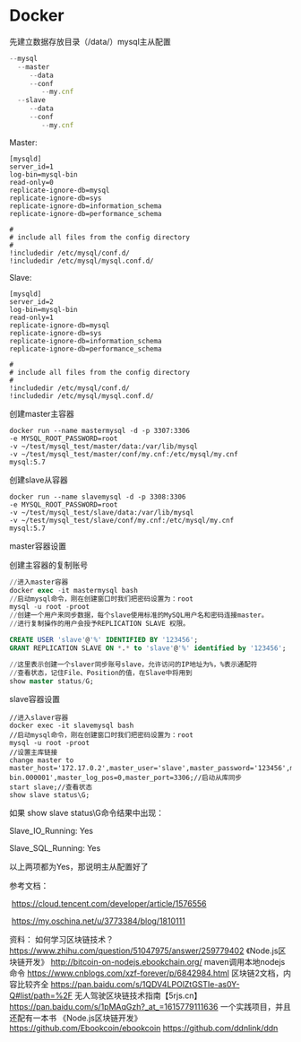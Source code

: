 # Docker 

先建立数据存放目录（/data/）mysql主从配置

```javascript
--mysql
  --master
     --data  
     --conf
        --my.cnf    
  --slave
     --data  
     --conf
        --my.cnf
```

Master:

```
[mysqld]
server_id=1
log-bin=mysql-bin
read-only=0
replicate-ignore-db=mysql
replicate-ignore-db=sys
replicate-ignore-db=information_schema
replicate-ignore-db=performance_schema

#
# include all files from the config directory
#
!includedir /etc/mysql/conf.d/
!includedir /etc/mysql/mysql.conf.d/
```

Slave:

```
[mysqld]
server_id=2
log-bin=mysql-bin
read-only=1
replicate-ignore-db=mysql
replicate-ignore-db=sys
replicate-ignore-db=information_schema
replicate-ignore-db=performance_schema

#
# include all files from the config directory
#
!includedir /etc/mysql/conf.d/
!includedir /etc/mysql/mysql.conf.d/
```



创建master主容器

```
docker run --name mastermysql -d -p 3307:3306 
-e MYSQL_ROOT_PASSWORD=root 
-v ~/test/mysql_test/master/data:/var/lib/mysql 
-v ~/test/mysql_test/master/conf/my.cnf:/etc/mysql/my.cnf 
mysql:5.7
```

创建slave从容器

```
docker run --name slavemysql -d -p 3308:3306 
-e MYSQL_ROOT_PASSWORD=root 
-v ~/test/mysql_test/slave/data:/var/lib/mysql 
-v ~/test/mysql_test/slave/conf/my.cnf:/etc/mysql/my.cnf 
mysql:5.7
```

master容器设置 

创建主容器的复制账号

```sql
//进入master容器
docker exec -it mastermysql bash
//启动mysql命令，刚在创建窗口时我们把密码设置为：root
mysql -u root -proot
//创建一个用户来同步数据，每个slave使用标准的MySQL用户名和密码连接master。
//进行复制操作的用户会授予REPLICATION SLAVE 权限。

CREATE USER 'slave'@'%' IDENTIFIED BY '123456'; 
GRANT REPLICATION SLAVE ON *.* to 'slave'@'%' identified by '123456';

//这里表示创建一个slaver同步账号slave，允许访问的IP地址为%，%表示通配符
//查看状态，记住File、Position的值，在Slave中将用到
show master status/G;
```

slave容器设置

```
//进入slaver容器
docker exec -it slavemysql bash
//启动mysql命令，刚在创建窗口时我们把密码设置为：root
mysql -u root -proot
//设置主库链接
change master to master_host='172.17.0.2',master_user='slave',master_password='123456',master_log_file='mysql-bin.000001',master_log_pos=0,master_port=3306;//启动从库同步
start slave;//查看状态
show slave status\G;
```

如果 show slave status\G命令结果中出现： 

Slave_IO_Running: Yes 

Slave_SQL_Running: Yes 

以上两项都为Yes，那说明主从配置好了



参考文档：

​	https://cloud.tencent.com/developer/article/1576556

​	https://my.oschina.net/u/3773384/blog/1810111



资料：
如何学习区块链技术？
https://www.zhihu.com/question/51047975/answer/259779402
《Node.js区块链开发》
http://bitcoin-on-nodejs.ebookchain.org/
maven调用本地nodejs命令
https://www.cnblogs.com/xzf-forever/p/6842984.html
区块链2文档，内容比较齐全
https://pan.baidu.com/s/1QDV4LPOlZtGSTIe-as0Y-Q#list/path=%2F
无人驾驶区块链技术指南【5rjs.cn】
https://pan.baidu.com/s/1pMAqGzh?_at_=1615779111636
一个实践项目，并且还配有一本书 《Node.js区块链开发》
https://github.com/Ebookcoin/ebookcoin
https://github.com/ddnlink/ddn